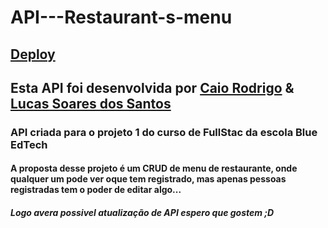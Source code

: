 # API---Restaurant-s-menu

## [Deploy](https://api-restaurant-menu.herokuapp.com/api/)

## Esta API foi desenvolvida por [Caio Rodrigo](https://github.com/Caio-Rodrigo) & [Lucas Soares dos Santos](https://github.com/LucasSSDK)


### API criada para o projeto 1 do curso de FullStac da escola Blue EdTech

#### A proposta desse projeto é um CRUD de menu de restaurante, onde qualquer um pode ver oque tem registrado, mas apenas pessoas registradas tem o poder de editar algo...

##### Logo avera possivel atualização de API espero que gostem ;D  
